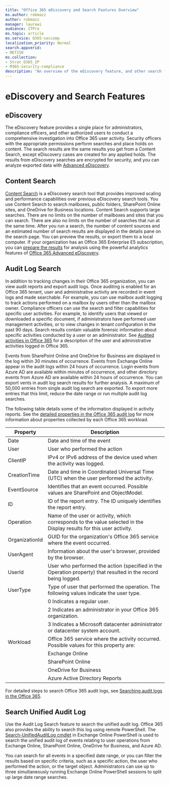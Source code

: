 ```yaml
---
title: "Office 365 eDiscovery and Search Features Overview"
ms.author: robmazz
author: robmazz
manager: laurawi
audience: ITPro
ms.topic: article
ms.service: O365-seccomp
localization_priority: Normal
search.appverid:
- MET150
ms.collection:
- Strat_O365_IP
- M365-security-compliance
description: "An overview of the eDiscovery feature, and other search features within Office 365 for audit use and transparency."
---
```


# eDiscovery and Search Features 

## eDiscovery

The eDiscovery feature provides a single place for administrators, compliance officers, and other authorized users to conduct a comprehensive investigation into Office 365 user activity. Security officers with the appropriate permissions perform searches and place holds on content. The search results are the same results you get from a Content Search, except eDiscovery cases are created for any applied holds. The results from eDiscovery searches are encrypted for security, and you can analyze exported data with [Advanced eDiscovery](https://support.office.com/article/office-365-advanced-ediscovery-fd53438a-a760-45f6-9df4-861b50161ae4).

## Content Search

[Content Search](https://support.office.com/article/Run-a-Content-Search-in-the-Office-365-Security-Compliance-Center-61852fd9-fe8a-4880-a339-cb19ed3bff4a) is a eDiscovery search tool that provides improved scaling and performance capabilities over previous eDiscovery search tools. You use Content Search to search mailboxes, public folders, SharePoint Online sites, and OneDrive for Business locations. Content Search supports large searches. There are no limits on the number of mailboxes and sites that you can search. There are also no limits on the number of searches that run at the same time. After you run a search, the number of content sources and an estimated number of search results are displayed in the details pane on the search page. You can preview the results, or export them to a local computer. If your organization has an Office 365 Enterprise E5 subscription, you can [prepare the results](https://support.office.com/article/Run-a-Content-Search-in-the-Office-365-Security-Compliance-Center-61852fd9-fe8a-4880-a339-cb19ed3bff4a#prepare) for analysis using the powerful analytics features of [Office 365 Advanced eDiscovery](http://go.microsoft.com/fwlink/p/?LinkID=620116).

## Audit Log Search

In addition to tracking changes in their Office 365 organization, you can view audit reports and export audit logs. Once auditing is enabled for an Office 365 tenant, user and administrative activity are recorded in event logs and made searchable. For example, you can use mailbox audit logging to track actions performed on a mailbox by users other than the mailbox owner. Compliance officers can use the search and filter capabilities for specific user activities. For example, to identify users that viewed or downloaded a specific document, if administrators have performed user management activities, or to view changes in tenant configuration in the past 90 days. Search results contain valuable forensic information about specific activities conducted by a user or an administrator. See [Audited activities in Office 365](https://support.office.com/article/Search-the-audit-log-in-the-Office-365-Security-Compliance-Center-0d4d0f35-390b-4518-800e-0c7ec95e946c#auditlogevents) for a description of the user and administrative activities logged in Office 365.

Events from SharePoint Online and OneDrive for Business are displayed in the log within 30 minutes of occurrence. Events from Exchange Online appear in the audit logs within 24 hours of occurrence. Login events from Azure AD are available within minutes of occurrence, and other directory events from Azure AD are available within 24 hours of occurrence. You can export vents in audit log search results for further analysis. A maximum of 50,000 entries from single audit log search are exported. To export more entries that this limit, reduce the date range or run multiple audit log searches.

The following table details some of the information displayed in activity reports. See the [detailed properties in the Office 365 audit log](https://support.office.com/article/detailed-properties-in-the-office-365-audit-log-ce004100-9e7f-443e-942b-9b04098fcfc3) for more information about properties collected by each Office 365 workload.

| Property | Description |
|----------------|----------------------------------------------------------------------------------------------------------------------|
| Date | Date and time of the event |
| User | User who performed the action |
| ClientIP | IPv4 or IPv6 address of the device used when the activity was logged. |
| CreationTime | Date and time in Coordinated Universal Time (UTC) when the user performed the activity. |
| EventSource | Identifies that an event occurred. Possible values are SharePoint and ObjectModel. |
| ID | ID of the report entry. The ID uniquely identifies the report entry. |
| Operation | Name of the user or activity, which corresponds to the value selected in the Display results for this user activity. |
| OrganizationId | GUID for the organization's Office 365 service where the event occurred. |
| UserAgent | Information about the user's browser, provided by the browser. |
| UserId | User who performed the action (specified in the Operation property) that resulted in the record being logged. |
| UserType | Type of user that performed the operation. The following values indicate the user type. |
|  | 0   Indicates a regular user. |
|  | 2   Indicates an administrator in your Office 365 organization. |
|  | 3   Indicates a Microsoft datacenter administrator or datacenter system account. |
| Workload | Office 365 service where the activity occurred. Possible values for this property are: |
|  | Exchange Online |
|  | SharePoint Online |
|  | OneDrive for Business |
|  | Azure Active Directory Reports |

For detailed steps to search Office 365 audit logs, see [Searching audit logs in the Office 365](https://support.office.com/article/Search-the-audit-log-in-the-Office-365-Security-Compliance-Center-0d4d0f35-390b-4518-800e-0c7ec95e946c).

## Search Unified Audit Log

Use the Audit Log Search feature to search the unified audit log. Office 365 also provides the ability to search this log using remote PowerShell. The [Search-UnifiedAuditLog cmdlet](https://docs.microsoft.com/powershell/module/exchange/policy-and-compliance-audit/Search-UnifiedAuditLog?view=exchange-ps) in Exchange Online PowerShell is used to search the unified audit log of events relating to user operations from Exchange Online, SharePoint Online, OneDrive for Business, and Azure AD. 

You can search for all events in a specified date range, or you can filter the results based on specific criteria, such as a specific action, the user who performed the action, or the target object. Administrators can use up to three simultaneously running Exchange Online PowerShell sessions to split up large date range searches.
